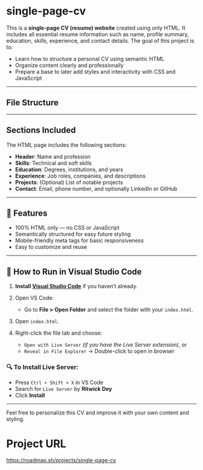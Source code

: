 # single-page-cv
This is a **single-page CV (resume) website** created using only HTML. It includes all essential resume information such as name, profile summary, education, skills, experience, and contact details. The goal of this project is to:

- Learn how to structure a personal CV using semantic HTML
- Organize content clearly and professionally
- Prepare a base to later add styles and interactivity with CSS and JavaScript

---

##  File Structure


---

##  Sections Included

The HTML page includes the following sections:

- **Header**: Name and profession
- **Skills**: Technical and soft skills
- **Education**: Degrees, institutions, and years
- **Experience**: Job roles, companies, and descriptions
- **Projects**: (Optional) List of notable projects
- **Contact**: Email, phone number, and optionally LinkedIn or GitHub

---

## 🚀 Features

- 100% HTML only — no CSS or JavaScript
- Semantically structured for easy future styling
- Mobile-friendly meta tags for basic responsiveness
- Easy to customize and reuse

---

## 🧪 How to Run in Visual Studio Code

1. **Install [Visual Studio Code](https://code.visualstudio.com/)** if you haven’t already.

2. Open VS Code:
   - Go to **File > Open Folder** and select the folder with your `index.html`.

3. Open `index.html`.

4. Right-click the file tab and choose:
   - `Open with Live Server` *(if you have the Live Server extension)*, or  
   - `Reveal in File Explorer` → Double-click to open in browser

### 🔍 To Install Live Server:
- Press `Ctrl + Shift + X` in VS Code
- Search for `Live Server` by **Ritwick Dey**
- Click **Install**

---
 
Feel free to personalize this CV and improve it with your own content and styling.


# Project URL
https://roadmap.sh/projects/single-page-cv
